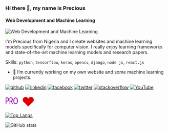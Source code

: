 ### Hi there 👋, my name is Precious
#### Web Development and Machine Learning
![Web Development and Machine Learning](https://pbs.twimg.com/profile_banners/1215251936041164800/1622075031/600x200)

I'm Precious from Nigeria and I create websites and machine learning models specifically for computer vision. I really enjoy learning frameworks and state-of-the-art machine learning models and research papers.

Skills: ```python```, ```tensorflow```, ```keras```, ```opencv```, ```django```, ```node js```, ```react.js```

- 🔭 I’m currently working on my own website and some machine learning projects. 


[<img src='https://cdn.jsdelivr.net/npm/simple-icons@3.0.1/icons/github.svg' alt='github' height='40'>](https://github.com/softdude47)  [<img src='https://cdn.jsdelivr.net/npm/simple-icons@3.0.1/icons/linkedin.svg' alt='linkedin' height='40'>](https://www.linkedin.com/in/precious-godwin-56233b170/)  [<img src='https://cdn.jsdelivr.net/npm/simple-icons@3.0.1/icons/facebook.svg' alt='facebook' height='40'>](https://www.facebook.com/precious.godwin.739978)  [<img src='https://cdn.jsdelivr.net/npm/simple-icons@3.0.1/icons/twitter.svg' alt='twitter' height='40'>](https://twitter.com/softdude47)  [<img src='https://cdn.jsdelivr.net/npm/simple-icons@3.0.1/icons/stackoverflow.svg' alt='stackoverflow' height='40'>](https://stackoverflow.com/users/softdude47)  [<img src='https://cdn.jsdelivr.net/npm/simple-icons@3.0.1/icons/youtube.svg' alt='YouTube' height='40'>](https://www.youtube.com/channel/ssZ7J6dmay3C7UtdhaVxBg)  

<a href='https://github.com/pricing'><img src='https://raw.githubusercontent.com/acervenky/animated-github-badges/master/assets/pro.gif' width='40' height='40'></a> <a href='https://docs.github.com/en/github/supporting-the-open-source-community-with-github-sponsors'><img src='https://raw.githubusercontent.com/acervenky/animated-github-badges/master/assets/sponsorbadge.gif' width='35' height='35'></a> 

[![Top Langs](https://github-readme-stats.vercel.app/api/top-langs/?username=softdude47)](https://github.com/anuraghazra/github-readme-stats)

![GitHub stats](https://github-readme-stats.vercel.app/api?username=softdude47&show_icons=true)  

